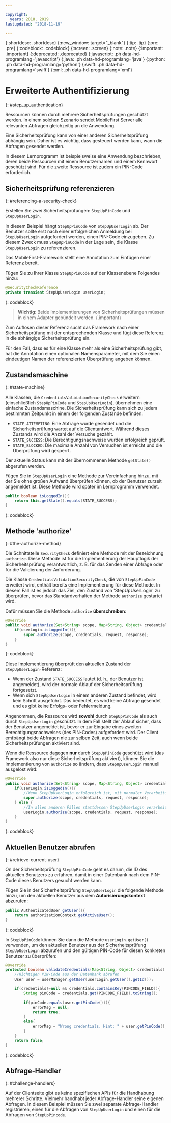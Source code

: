 ```yaml
---

copyright:
  years: 2018, 2019
lastupdated: "2018-11-19"

---
```


{:shortdesc: .shortdesc}
{:new_window: target="_blank"}
{:tip: .tip}
{:pre: .pre}
{:codeblock: .codeblock}
{:screen: .screen}
{:note: .note}
{:important: .important}
{:deprecated: .deprecated}
{:javascript: .ph data-hd-programlang='javascript'}
{:java: .ph data-hd-programlang='java'}
{:python: .ph data-hd-programlang='python'}
{:swift: .ph data-hd-programlang='swift'}
{:xml: .ph data-hd-programlang='xml'}

# Erweiterte Authentifizierung
{: #step_up_authentication}

Ressourcen können durch mehrere Sicherheitsprüfungen geschützt werden. In einem solchen Szenario sendet MobileFirst Server alle relevanten Abfragen gleichzeitig an die Anwendung.

Eine Sicherheitsprüfung kann von einer anderen Sicherheitsprüfung abhängig sein. Daher ist es wichtig, dass gesteuert werden kann, wann die Abfragen gesendet werden.

In diesem Lernprogramm ist beispielsweise eine Anwendung beschrieben, deren beide Ressourcen mit einem Benutzernamen und einem Kennwort geschützt sind. Für die zweite Ressource ist zudem ein PIN-Code erforderlich.

## Sicherheitsprüfung referenzieren
{: #referencing-a-security-check}

Erstellen Sie zwei Sicherheitsprüfungen: `StepUpPinCode` und `StepUpUserLogin`. 

In diesem Beispiel hängt `StepUpPinCode` von `StepUpUserLogin` ab. Der Benutzer sollte erst nach einer erfolgreichen Anmeldung bei `StepUpUserLogin` aufgefordert werden, einen PIN-Code einzugeben. Zu diesem Zweck muss `StepUpPinCode`  in der Lage sein, die Klasse `StepUpUserLogin` zu referenzieren.

Das MobileFirst-Framework stellt eine Annotation zum Einfügen einer Referenz bereit.

Fügen Sie zu Ihrer Klasse `StepUpPinCode` auf der Klassenebene Folgendes hinzu:

```java
@SecurityCheckReference
private transient StepUpUserLogin userLogin;
```
{: codeblock}

>**Wichtig**: Beide Implementierungen von Sicherheitsprüfungen müssen in einem Adapter gebündelt werden.
{.important}

Zum Auflösen dieser Referenz sucht das Framework nach einer Sicherheitsprüfung mit der entsprechenden Klasse und fügt diese Referenz in die abhängige Sicherheitsprüfung ein.

Für den Fall, dass es für eine Klasse mehr als eine Sicherheitsprüfung gibt, hat die Annotation einen optionalen Namensparameter, mit dem Sie einen eindeutigen Namen der referenzierten Überprüfung angeben können.

## Zustandsmaschine
{: #state-machine}

Alle Klassen, die `CredentialsValidationSecurityCheck` erweitern (einschließlich `StepUpPinCode` und `StepUpUserLogin`), übernehmen eine einfache Zustandsmaschine. Die Sicherheitsprüfung kann sich zu jedem bestimmten Zeitpunkt in einem der folgenden Zustände befinden:

* `STATE_ATTEMPTING`: Eine Abfrage wurde gesendet und die Sicherheitsprüfung wartet auf die Clientantwort. Während dieses Zustands wird die Anzahl der Versuche gezählt.
* `STATE_SUCCESS`: Die Berechtigungsnachweise wurden erfolgreich geprüft.
* `STATE_BLOCKED`: Die maximale Anzahl von Versuchen ist erreicht und die Überprüfung wird gesperrt.

Der aktuelle Status kann mit der übernommenen Methode `getState()` abgerufen werden.

Fügen Sie in `StepUpUserLogin` eine Methode zur Vereinfachung hinzu, mit der Sie ohne großen Aufwand überprüfen können, ob der Benutzer zurzeit angemeldet ist. Diese Methode wird später im Lernprogramm verwendet.

```java
public boolean isLoggedIn(){
    return this.getState().equals(STATE_SUCCESS);
}
```
{: codeblock}

## Methode 'authorize'
{: #the-authorize-method}

Die Schnittstelle `SecurityCheck` definiert eine Methode mit der Bezeichnung `authorize`. Diese Methode ist für die Implementierung der Hauptlogik der Sicherheitsprüfung verantwortlich, z. B. für das Senden einer Abfrage oder für die Validierung der Anforderung.

Die Klasse `CredentialsValidationSecurityCheck`, die von `StepUpPinCode` erweitert wird, enthält bereits eine Implementierung für diese Methode. In diesem Fall ist es jedoch das Ziel, den Zustand von 'StepUpUserLogin' zu überprüfen, bevor das Standardverhalten der Methode `authorize` gestartet wird.

Dafür müssen Sie die Methode `authorize` **überschreiben**:

```java
@Override
public void authorize(Set<String> scope, Map<String, Object> credentials, HttpServletRequest request, AuthorizationResponse response) {
    if(userLogin.isLoggedIn()){
        super.authorize(scope, credentials, request, response);
    }
}
```
{: codeblock}

Diese Implementierung überprüft den aktuellen Zustand der `StepUpUserLogin`-Referenz:

* Wenn der Zustand `STATE_SUCCESS` lautet (d. h., der Benutzer ist angemeldet), wird der normale Ablauf der Sicherheitsprüfung fortgesetzt.
* Wenn sich `StepUpUserLogin` in einem anderen Zustand befindet, wird kein Schritt ausgeführt. Das bedeutet, es wird keine Abfrage gesendet und es gibt keine Erfolgs- oder Fehlermeldung.

Angenommen, die Ressource wird **sowohl** durch `StepUpPinCode` als auch durch `StepUpUserLogin` geschützt. In dem Fall stellt der Ablauf sicher, dass der Benutzer angemeldet ist, bevor er zur Eingabe eines zweiten Berechtigungsnachweises (des PIN-Codes) aufgefordert wird. Der Client emfpängt beide Abfragen nie zur selben Zeit, auch wenn beide Sicherheitsprüfungen aktiviert sind.

Wenn die Ressource dagegen **nur** durch `StepUpPinCode` geschützt wird (das Framework also nur diese Sicherheitsprüfung aktiviert), können Sie die Implementierung von `authorize` so ändern, dass `StepUpUserLogin` manuell ausgelöst wird:

```java
@Override
public void authorize(Set<String> scope, Map<String, Object> credentials, HttpServletRequest request, AuthorizationResponse response) {
    if(userLogin.isLoggedIn()){
        //Wenn StepUpUserLogin erfolgreich ist, mit normaler Verarbeitung von StepUpPinCode fortfahren
        super.authorize(scope, credentials, request, response);
    } else {
        //In allen anderen Fällen stattdessen StepUpUserLogin verarbeiten
        userLogin.authorize(scope, credentials, request, response);
    }
}
```
{: codeblock}

## Aktuellen Benutzer abrufen
{: #retrieve-current-user}

On der Sicherheitsprüfung `StepUpPinCode` geht es darum, die ID des aktuellen Benutzers zu erfahren, damit in einer Datenbank nach dem PIN-Code dieses Benutzers gesucht werden kann.

Fügen Sie in der Sicherheitsprüfung `StepUpUserLogin` die folgende Methode hinzu, um den aktuellen Benutzer aus dem **Autorisierungskontext** abzurufen:

```java
public AuthenticatedUser getUser(){
    return authorizationContext.getActiveUser();
}
```
{: codeblock}

In `StepUpPinCode` können Sie dann die Methode `userLogin.getUser()` verwenden, um den aktuellen Benutzer aus der Sicherheitsprüfung `StepUpUserLogin` abzurufen und den gültigen PIN-Code für diesen konkreten Benutzer zu überprüfen:

```java
@Override
protected boolean validateCredentials(Map<String, Object> credentials) {
    //Richtigen PIN-Code aus der Datenbank abrufen
    User user = userManager.getUser(userLogin.getUser().getId());

    if(credentials!=null && credentials.containsKey(PINCODE_FIELD)){
        String pinCode = credentials.get(PINCODE_FIELD).toString();

        if(pinCode.equals(user.getPinCode())){
            errorMsg = null;
            return true;
        }
        else{
            errorMsg = "Wrong credentials. Hint: " + user.getPinCode();
        }
    }
    return false;
}
```
{: codeblock}

## Abfrage-Handler
{: #challenge-handlers}

Auf der Clientseite gibt es keine spezifischen APIs für die Handhabung mehrerer Schritte. Vielmehr handhabt jeder Abfrage-Handler seine eigenen Abfragen. In diesem Beispiel müssen Sie zwei separate Abfrage-Handler registrieren, einen für die Abfragen von `StepUpUserLogin` und einen für die Abfragen von `StepUpPincode`.
